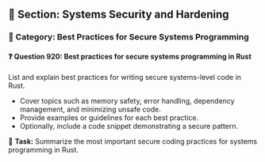 ## 📘 Section: Systems Security and Hardening
### 🔹 Category: Best Practices for Secure Systems Programming
#### ❓ Question 920: Best practices for secure systems programming in Rust

List and explain best practices for writing secure systems-level code in Rust.

- Cover topics such as memory safety, error handling, dependency management, and minimizing unsafe code.
- Provide examples or guidelines for each best practice.
- Optionally, include a code snippet demonstrating a secure pattern.

🔧 **Task:** Summarize the most important secure coding practices for systems programming in Rust.
